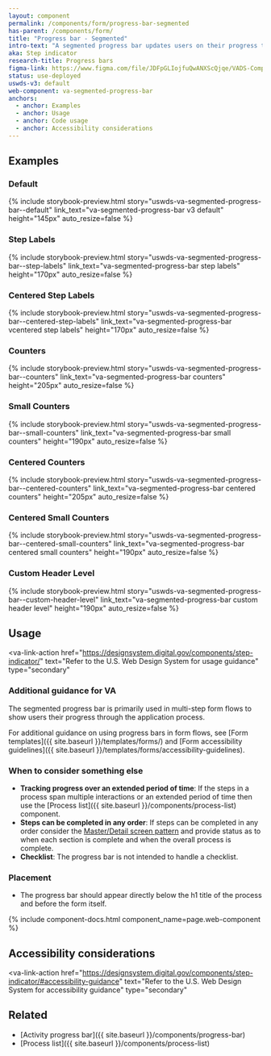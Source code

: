 ```yaml
---
layout: component
permalink: /components/form/progress-bar-segmented
has-parent: /components/form/
title: "Progress bar - Segmented"
intro-text: "A segmented progress bar updates users on their progress through a multi-step process."
aka: Step indicator
research-title: Progress bars
figma-link: https://www.figma.com/file/JDFpGLIojfuQwANXScQjqe/VADS-Component-Examples?type=design&node-id=1383%3A97673&mode=design&t=h9BoxMWwcHe2DhUd-1
status: use-deployed
uswds-v3: default
web-component: va-segmented-progress-bar
anchors:
  - anchor: Examples
  - anchor: Usage
  - anchor: Code usage
  - anchor: Accessibility considerations
---
```


## Examples

### Default

{% include storybook-preview.html story="uswds-va-segmented-progress-bar--default" link_text="va-segmented-progress-bar v3 default" height="145px" auto_resize=false %}

### Step Labels

{% include storybook-preview.html story="uswds-va-segmented-progress-bar--step-labels" link_text="va-segmented-progress-bar step labels" height="170px" auto_resize=false %}

### Centered Step Labels

{% include storybook-preview.html story="uswds-va-segmented-progress-bar--centered-step-labels" link_text="va-segmented-progress-bar vcentered step labels" height="170px" auto_resize=false %}

### Counters

{% include storybook-preview.html story="uswds-va-segmented-progress-bar--counters" link_text="va-segmented-progress-bar counters" height="205px" auto_resize=false %}

### Small Counters

{% include storybook-preview.html story="uswds-va-segmented-progress-bar--small-counters" link_text="va-segmented-progress-bar small counters" height="190px" auto_resize=false %}

### Centered Counters

{% include storybook-preview.html story="uswds-va-segmented-progress-bar--centered-counters" link_text="va-segmented-progress-bar centered counters" height="205px" auto_resize=false %}

### Centered Small Counters

{% include storybook-preview.html story="uswds-va-segmented-progress-bar--centered-small-counters" link_text="va-segmented-progress-bar centered small counters" height="190px" auto_resize=false %}

### Custom Header Level

{% include storybook-preview.html story="uswds-va-segmented-progress-bar--custom-header-level" link_text="va-segmented-progress-bar custom header level" height="190px" auto_resize=false %}

## Usage

<va-link-action
  href="https://designsystem.digital.gov/components/step-indicator/"
  text="Refer to the U.S. Web Design System for usage guidance"
  type="secondary"
></va-link-action>

### Additional guidance for VA

The segmented progress bar is primarily used in multi-step form flows to show users their progress through the application process.

For additional guidance on using progress bars in form flows, see [Form templates]({{ site.baseurl }}/templates/forms/) and [Form accessibility guidelines]({{ site.baseurl }}/templates/forms/accessibility-guidelines).

### When to consider something else

* **Tracking progress over an extended period of time**: If the steps in a process span multiple interactions or an extended period of time then use the [Process list]({{ site.baseurl }}/components/process-list) component.
* **Steps can be completed in any order**: If steps can be completed in any order consider the [Master/Detail screen pattern](https://designingwebinterfaces.com/designing-web-interfaces-12-screen-patterns) and provide status as to when each section is complete and when the overall process is complete.
* **Checklist**: The progress bar is not intended to handle a checklist.

### Placement

* The progress bar should appear directly below the h1 title of the process and before the form itself.

{% include component-docs.html component_name=page.web-component %}

## Accessibility considerations

<va-link-action
  href="https://designsystem.digital.gov/components/step-indicator/#accessibility-guidance"
  text="Refer to the U.S. Web Design System for accessibility guidance"
  type="secondary"
></va-link-action>

## Related

* [Activity progress bar]({{ site.baseurl }}/components/progress-bar)
* [Process list]({{ site.baseurl }}/components/process-list)